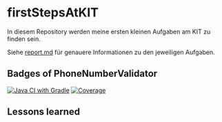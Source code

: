 # firstStepsAtKIT
In diesem Repository werden meine ersten kleinen Aufgaben am KIT zu finden sein.

Siehe [report.md](report.md) für genauere Informationen zu den jeweiligen Aufgaben.

## Badges of PhoneNumberValidator
[![Java CI with Gradle](https://github.com/maximilianiKIT/firstStepsAtKIT/actions/workflows/gradle.yml/badge.svg?branch=main&event=push)](https://github.com/maximilianiKIT/firstStepsAtKIT/actions/workflows/gradle.yml)
[![Coverage](https://github.com/maximilianiKIT/firstStepsAtKIT/.github/badges/jacoco.svg)](https://github.com/maximilianiKIT/firstStepsAtKIT/actions/workflows/coverage.yml)

## Lessons learned
